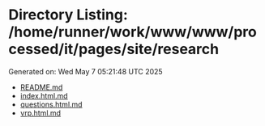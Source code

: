 # Directory Listing: /home/runner/work/www/www/processed/it/pages/site/research
Generated on: Wed May  7 05:21:48 UTC 2025

- [README.md](README.md)
- [index.html.md](index.html.md)
- [questions.html.md](questions.html.md)
- [vrp.html.md](vrp.html.md)
